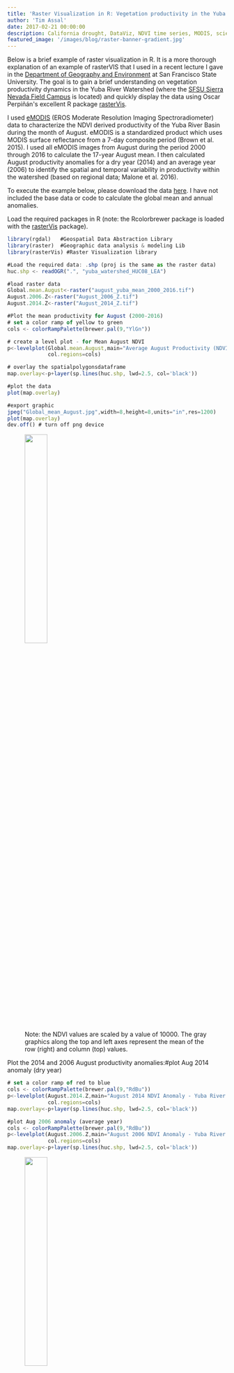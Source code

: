 ```yaml
---
title: 'Raster Visualization in R: Vegetation productivity in the Yuba River Watershed'
author: 'Tim Assal'
date: 2017-02-21 00:00:00
description: California drought, DataViz, NDVI time series, MODIS, science communication, RasterViz, R 
featured_image: '/images/blog/raster-banner-gradient.jpg'
---
```


Below is a brief example of raster visualization in R. It is a more thorough explanation of an example of rasterVIS that I used in a recent lecture I gave in the [Department of Geography and Environment](https://geog.sfsu.edu/) at San Francisco State University. The goal is to gain a brief understanding on vegetation productivity dynamics in the Yuba River Watershed (where the [SFSU Sierra Nevada Field Campus](http://www.sfsu.edu/~sierra/) is located) and quickly display the data using Oscar Perpiñán's excellent R package [rasterVis](https://oscarperpinan.github.io/rastervis/).

I used [eMODIS](https://lta.cr.usgs.gov/emodis) (EROS Moderate Resolution Imaging Spectroradiometer) data to characterize the NDVI derived productivity of the Yuba River Basin during the month of August. eMODIS is a standardized product which uses MODIS surface reflectance from a 7-day composite period (Brown et al. 2015). I used all eMODIS images from August during the period 2000 through 2016 to calculate the 17-year August mean. I then calculated August productivity anomalies for a dry year (2014) and an average year (2006) to identify the spatial and temporal variability in productivity within the watershed (based on regional data; Malone et al. 2016).

To execute the example below, please download the data [here](https://github.com/tjassal/tjassal.github.io/blob/gh-pages/uploads/Yuba_Data.zip). I have not included the base data or code to calculate the global mean and annual anomalies.

Load the required packages in R (note: the Rcolorbrewer package is loaded with the [rasterVis](https://oscarperpinan.github.io/rastervis/) package).

```js
library(rgdal)   #Geospatial Data Abstraction Library
library(raster)  #Geographic data analysis & modeling Lib
library(rasterVis) #Raster Visualization library

#Load the required data: .shp (proj is the same as the raster data)
huc.shp <- readOGR(".", "yuba_watershed_HUC08_LEA")

#load raster data
Global.mean.August<-raster("august_yuba_mean_2000_2016.tif")
August.2006.Z<-raster("August_2006_Z.tif")
August.2014.Z<-raster("August_2014_Z.tif")

#Plot the mean productivity for August (2000-2016)
# set a color ramp of yellow to green
cols <- colorRampPalette(brewer.pal(9,"YlGn"))

# create a level plot - for Mean August NDVI
p<-levelplot(Global.mean.August,main="Average August Productivity (NDVI; 2000-2016) - Yuba River Watershed",
             col.regions=cols)

# overlay the spatialpolygonsdataframe
map.overlay<-p+layer(sp.lines(huc.shp, lwd=2.5, col='black'))

#plot the data
plot(map.overlay)

#export graphic
jpeg("Global_mean_August.jpg",width=8,height=8,units="in",res=1200)
plot(map.overlay)
dev.off() # turn off png device
```

<figure>
  <img src='../../images/blog/Global_mean_August-yuba.jpg' style="width: 35%; height= 35%">
  <figcaption>Note: the NDVI values are scaled by a value of 10000. The gray graphics along the top and left axes represent the mean of the row (right) and column (top) values.</figcaption>
</figure>

Plot the 2014 and 2006 August productivity anomalies:#plot Aug 2014 anomaly (dry year)

```js
# set a color ramp of red to blue
cols <- colorRampPalette(brewer.pal(9,"RdBu"))
p<-levelplot(August.2014.Z,main="August 2014 NDVI Anomaly - Yuba River Watershed",
             col.regions=cols)
map.overlay<-p+layer(sp.lines(huc.shp, lwd=2.5, col='black'))

#plot Aug 2006 anomaly (average year)
cols <- colorRampPalette(brewer.pal(9,"RdBu"))
p<-levelplot(August.2006.Z,main="August 2006 NDVI Anomaly - Yuba River Watershed",
             col.regions=cols)
map.overlay<-p+layer(sp.lines(huc.shp, lwd=2.5, col='black'))
```

<figure>
  <img src='../../images/blog/Aug2014_Anomaly-yuba.jpg' style="width: 35%; height= 35%">
</figure>

<figure>
  <img src='../../images/blog/Aug2006_Anomaly-yuba.jpg.jpg' style="width: 35%; height= 35%">
  <figcaption>Compare drought-year anomalies (top) with average-year anomalies (bottom). The anomalies are analogous to Z-scores and were calculated as the deviation from mean, normalized by the standard deviation. These maps clearly indicate that the majority of the area experienced very strong negative anomalies (dark red) in 2014 and a mix of positive (blue) and subtle negative anomalies (light red) in 2006.</figcaption>
</figure>

Literature Cited

Brown, J. F., D. Howard, B. Wylie, A. Frieze, L. Ji, and C. Gacke. 2015. Application-ready expedited MODIS data for operational land surface monitoring of vegetation condition. Remote Sensing 7:16226–16240.

Malone, S. L., M. G. Tulbure, A. J. Pérez-luque, T. J. Assal, L. L. Bremer, D. P. Drucker, V. Hillis, S. Varela, and M. L. Goulden. 2016. Drought resistance across California ecosystems: evaluating changes in carbon dynamics using satellite imagery. Ecosphere 7:1–19.


